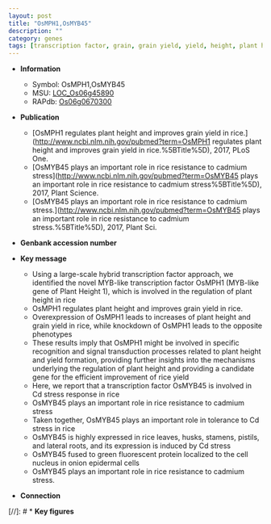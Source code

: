 ```yaml
---
layout: post
title: "OsMPH1,OsMYB45"
description: ""
category: genes
tags: [transcription factor, grain, grain yield, yield, height, plant height, resistance, tolerance, stress, nucleus, lateral root, cadmium, stress response]
---
```


* **Information**  
    + Symbol: OsMPH1,OsMYB45  
    + MSU: [LOC_Os06g45890](http://rice.uga.edu/cgi-bin/ORF_infopage.cgi?orf=LOC_Os06g45890)  
    + RAPdb: [Os06g0670300](http://rapdb.dna.affrc.go.jp/viewer/gbrowse_details/irgsp1?name=Os06g0670300)  

* **Publication**  
    + [OsMPH1 regulates plant height and improves grain yield in rice.](http://www.ncbi.nlm.nih.gov/pubmed?term=OsMPH1 regulates plant height and improves grain yield in rice.%5BTitle%5D), 2017, PLoS One.
    + [OsMYB45 plays an important role in rice resistance to cadmium stress](http://www.ncbi.nlm.nih.gov/pubmed?term=OsMYB45 plays an important role in rice resistance to cadmium stress%5BTitle%5D), 2017, Plant Science.
    + [OsMYB45 plays an important role in rice resistance to cadmium stress.](http://www.ncbi.nlm.nih.gov/pubmed?term=OsMYB45 plays an important role in rice resistance to cadmium stress.%5BTitle%5D), 2017, Plant Sci.

* **Genbank accession number**  

* **Key message**  
    + Using a large-scale hybrid transcription factor approach, we identified the novel MYB-like transcription factor OsMPH1 (MYB-like gene of Plant Height 1), which is involved in the regulation of plant height in rice
    + OsMPH1 regulates plant height and improves grain yield in rice.
    + Overexpression of OsMPH1 leads to increases of plant height and grain yield in rice, while knockdown of OsMPH1 leads to the opposite phenotypes
    + These results imply that OsMPH1 might be involved in specific recognition and signal transduction processes related to plant height and yield formation, providing further insights into the mechanisms underlying the regulation of plant height and providing a candidate gene for the efficient improvement of rice yield
    + Here, we report that a transcription factor OsMYB45 is involved in Cd stress response in rice
    + OsMYB45 plays an important role in rice resistance to cadmium stress
    + Taken together, OsMYB45 plays an important role in tolerance to Cd stress in rice
    + OsMYB45 is highly expressed in rice leaves, husks, stamens, pistils, and lateral roots, and its expression is induced by Cd stress
    + OsMYB45 fused to green fluorescent protein localized to the cell nucleus in onion epidermal cells
    + OsMYB45 plays an important role in rice resistance to cadmium stress.

* **Connection**  

[//]: # * **Key figures**  


